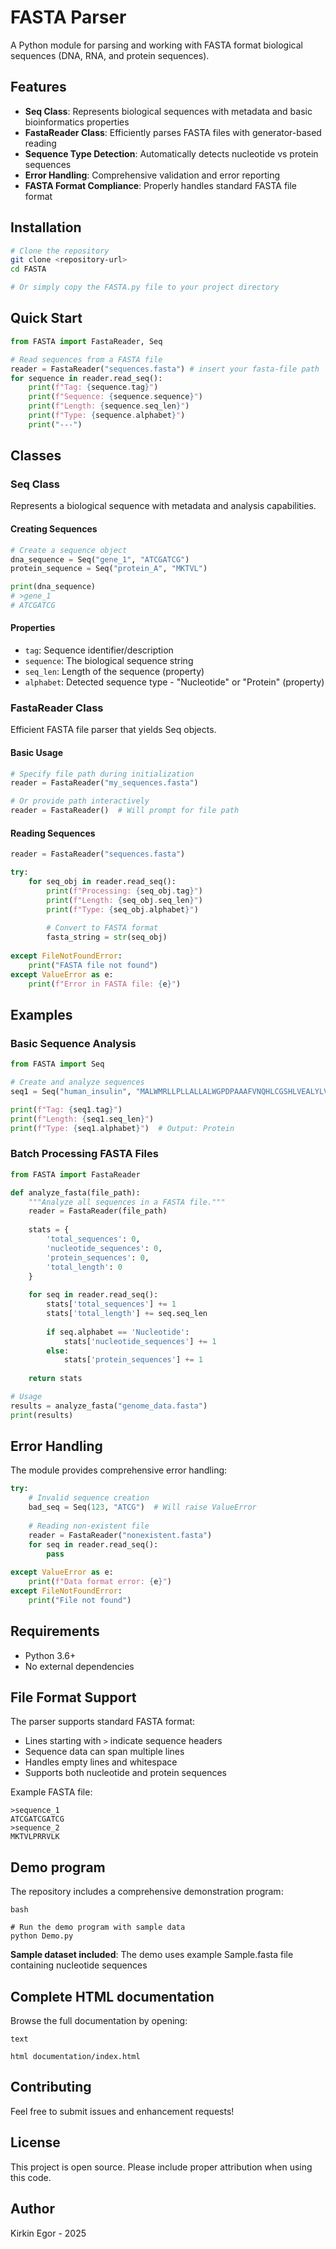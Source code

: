 # FASTA Parser

A Python module for parsing and working with FASTA format biological sequences (DNA, RNA, and protein sequences).

## Features

- **Seq Class**: Represents biological sequences with metadata and basic bioinformatics properties
- **FastaReader Class**: Efficiently parses FASTA files with generator-based reading
- **Sequence Type Detection**: Automatically detects nucleotide vs protein sequences
- **Error Handling**: Comprehensive validation and error reporting
- **FASTA Format Compliance**: Properly handles standard FASTA file format

## Installation

```bash
# Clone the repository
git clone <repository-url>
cd FASTA

# Or simply copy the FASTA.py file to your project directory
```

## Quick Start

```python
from FASTA import FastaReader, Seq

# Read sequences from a FASTA file
reader = FastaReader("sequences.fasta") # insert your fasta-file path
for sequence in reader.read_seq():
    print(f"Tag: {sequence.tag}")
    print(f"Sequence: {sequence.sequence}")
    print(f"Length: {sequence.seq_len}")
    print(f"Type: {sequence.alphabet}")
    print("---")
```

## Classes

### Seq Class

Represents a biological sequence with metadata and analysis capabilities.

#### Creating Sequences

```python
# Create a sequence object
dna_sequence = Seq("gene_1", "ATCGATCG")
protein_sequence = Seq("protein_A", "MKTVL")

print(dna_sequence)
# >gene_1
# ATCGATCG
```

#### Properties

- `tag`: Sequence identifier/description
- `sequence`: The biological sequence string
- `seq_len`: Length of the sequence (property)
- `alphabet`: Detected sequence type - "Nucleotide" or "Protein" (property)

### FastaReader Class

Efficient FASTA file parser that yields Seq objects.

#### Basic Usage

```python
# Specify file path during initialization
reader = FastaReader("my_sequences.fasta")

# Or provide path interactively
reader = FastaReader()  # Will prompt for file path
```

#### Reading Sequences

```python
reader = FastaReader("sequences.fasta")

try:
    for seq_obj in reader.read_seq():
        print(f"Processing: {seq_obj.tag}")
        print(f"Length: {seq_obj.seq_len}")
        print(f"Type: {seq_obj.alphabet}")
        
        # Convert to FASTA format
        fasta_string = str(seq_obj)
        
except FileNotFoundError:
    print("FASTA file not found")
except ValueError as e:
    print(f"Error in FASTA file: {e}")
```

## Examples

### Basic Sequence Analysis

```python
from FASTA import Seq

# Create and analyze sequences
seq1 = Seq("human_insulin", "MALWMRLLPLLALLALWGPDPAAAFVNQHLCGSHLVEALYLVCGERGFFYTPKTRREAED")

print(f"Tag: {seq1.tag}")
print(f"Length: {seq1.seq_len}")
print(f"Type: {seq1.alphabet}")  # Output: Protein
```

### Batch Processing FASTA Files

```python
from FASTA import FastaReader

def analyze_fasta(file_path):
    """Analyze all sequences in a FASTA file."""
    reader = FastaReader(file_path)
    
    stats = {
        'total_sequences': 0,
        'nucleotide_sequences': 0,
        'protein_sequences': 0,
        'total_length': 0
    }
    
    for seq in reader.read_seq():
        stats['total_sequences'] += 1
        stats['total_length'] += seq.seq_len
        
        if seq.alphabet == 'Nucleotide':
            stats['nucleotide_sequences'] += 1
        else:
            stats['protein_sequences'] += 1
            
    return stats

# Usage
results = analyze_fasta("genome_data.fasta")
print(results)
```

## Error Handling

The module provides comprehensive error handling:

```python
try:
    # Invalid sequence creation
    bad_seq = Seq(123, "ATCG")  # Will raise ValueError
    
    # Reading non-existent file
    reader = FastaReader("nonexistent.fasta")
    for seq in reader.read_seq():
        pass
        
except ValueError as e:
    print(f"Data format error: {e}")
except FileNotFoundError:
    print("File not found")
```

## Requirements

- Python 3.6+
- No external dependencies

## File Format Support

The parser supports standard FASTA format:
- Lines starting with `>` indicate sequence headers
- Sequence data can span multiple lines
- Handles empty lines and whitespace
- Supports both nucleotide and protein sequences

Example FASTA file:
```
>sequence_1
ATCGATCGATCG
>sequence_2
MKTVLPRRVLK
```

## Demo program

The repository includes a comprehensive demonstration program:
```
bash

# Run the demo program with sample data
python Demo.py
```
**Sample dataset included**: The demo uses example Sample.fasta file containing nucleotide sequences

## Complete HTML documentation
Browse the full documentation by opening:
```
text

html documentation/index.html
```

## Contributing

Feel free to submit issues and enhancement requests!

## License

This project is open source. Please include proper attribution when using this code.

## Author

Kirkin Egor - 2025
